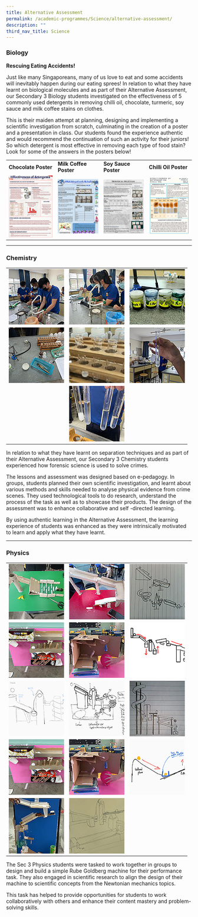 ```yaml
---
title: Alternative Assessment
permalink: /academic-programmes/Science/alternative-assessment/
description: ""
third_nav_title: Science
---
```

### Biology

**Rescuing Eating Accidents!**

Just like many Singaporeans, many of us love to eat and some accidents will inevitably happen during our eating sprees! In relation to what they have learnt on biological molecules and as part of their Alternative Assessment, our Secondary 3 Biology students investigated on the effectiveness of 5 commonly used detergents in removing chilli oil, chocolate, turmeric, soy sauce and milk coffee stains on clothes.

This is their maiden attempt at planning, designing and implementing a scientific investigation from scratch, culminating in the creation of a poster and a presentation in class. Our students found the experience authentic and would recommend the continuation of such an activity for their juniors! So which detergent is most effective in removing each type of food stain? Look for some of the answers in the posters below!

<table>
  <tr>
    <td><b>Chocolate Poster</b></td>
    <td><b>Milk Coffee Poster</b></td>
    <td><b>Soy Sauce Poster</b></td>
   <td><b>Chilli Oil Poster</b></td>
  </tr>
  <tr>
    <td><a target="_blank" href="/files/Science/1%20Chocolate%20Poster.pdf">
<img src="/images/Biology%20AA%202022/01.png" style="width:150px">
</a></td>
    <td><a target="_blank" href="/files/Science/2%20Milk%20Coffee%20Poster.pdf">
<img src="/images/Biology%20AA%202022/02.png" style="width:150px">
</a></td>
    <td><a target="_blank" href="/files/Science/3%20Soy%20Sauce%20Poster.pdf">
<img src="/images/Biology%20AA%202022/03.png" style="width:150px">
</a></td>
   <td><a target="_blank" href="/files/Science/4%20Chilli%20Oil%20Poster.pdf">
<img src="/images/Biology%20AA%202022/04.png" style="width:150px">
</a></td>
  </tr>
</table>

<hr>

### Chemistry

<table>
  <tr>
    <td><a target="_blank" href="/images/Chemistry%20AA%202022/01.jpeg">
<img src="/images/Chemistry%20AA%202022/01_tn.png" style="width:150px; height:150px">
</a></td>
    <td><a target="_blank" href="/images/Chemistry%20AA%202022/02.jpeg">
<img src="/images/Chemistry%20AA%202022/02_tn.png" style="width:150px; height:150px">
</a></td>
    <td><a target="_blank" href="/images/Chemistry%20AA%202022/03.jpg">
<img src="/images/Chemistry%20AA%202022/03_tn.png" style="width:150px; height:150px">
</a></td>
  </tr>
  <tr>
    <td><a target="_blank" href="/images/Chemistry%20AA%202022/04.jpg">
<img src="/images/Chemistry%20AA%202022/04_tn.png" style="width:150px; height:150px">
</a></td>
    <td><a target="_blank" href="/images/Chemistry%20AA%202022/05.jpg">
<img src="/images/Chemistry%20AA%202022/05_tn.png" style="width:150px; height:150px">
</a></td>
    <td><a target="_blank" href="/images/Chemistry%20AA%202022/06.jpg">
<img src="/images/Chemistry%20AA%202022/06_tn.png" style="width:150px; height:150px">
</a></td>
  </tr>
  <tr>
    <td></td>
    <td><a target="_blank" href="/images/Chemistry%20AA%202022/07.jpg">
<img src="/images/Chemistry%20AA%202022/07_tn.png" style="width:150px; height:150px">
</a></td>
    <td></td>
  </tr>
</table>

In relation to what they have learnt on separation techniques and as part of their Alternative Assessment, our Secondary 3 Chemistry students experienced how forensic science is used to solve crimes. 

The lessons and assessment was designed based on e-pedagogy. In groups, students planned their own scientific investigation, and learnt about various methods and skills needed to analyse physical evidence from crime scenes. They used technological tools to do research, understand the process of the task as well as to showcase their products. The design of the assessment was to enhance collaborative and self -directed learning. 

By using authentic learning in the Alternative Assessment, the learning experience of students was enhanced as they were intrinsically motivated to learn and apply what they have learnt.

<hr>

### Physics

<table>
  <tr>
    <td><a target="_blank" href="/images/Physics%20AA%202022/01.png">
<img src="/images/Physics%20AA%202022/01_tn.png" style="width:150px; height:150px">
</a></td>
    <td><a target="_blank" href="/images/Physics%20AA%202022/02.png">
<img src="/images/Physics%20AA%202022/02_tn.png" style="width:150px; height:150px">
</a></td>
    <td><a target="_blank" href="/images/Physics%20AA%202022/03.png">
<img src="/images/Physics%20AA%202022/03_tn.png" style="width:150px; height:150px">
</a></td>
  </tr>
  <tr>
    <td><a target="_blank" href="/images/Physics%20AA%202022/04.png">
<img src="/images/Physics%20AA%202022/04_tn.png" style="width:150px; height:150px">
</a></td>
    <td><a target="_blank" href="/images/Physics%20AA%202022/05.png">
<img src="/images/Physics%20AA%202022/05_tn.png" style="width:150px; height:150px">
</a></td>
    <td><a target="_blank" href="/images/Physics%20AA%202022/06.png">
<img src="/images/Physics%20AA%202022/06_tn.png" style="width:150px; height:150px">
</a></td>
  </tr>
   <tr>
    <td><a target="_blank" href="/images/Physics%20AA%202022/07.png">
<img src="/images/Physics%20AA%202022/07_tn.png" style="width:150px; height:150px">
</a></td>
    <td><a target="_blank" href="/images/Physics%20AA%202022/08.png">
<img src="/images/Physics%20AA%202022/08_tn.png" style="width:150px; height:150px">
</a></td>
    <td><a target="_blank" href="/images/Physics%20AA%202022/09.png">
<img src="/images/Physics%20AA%202022/09_tn.png" style="width:150px; height:150px">
</a></td>
  </tr>
  <tr>
    <td><a target="_blank" href="/images/Physics%20AA%202022/10.png">
<img src="/images/Physics%20AA%202022/04_tn.png" style="width:150px; height:150px">
</a></td>
    <td><a target="_blank" href="/images/Physics%20AA%202022/11.png">
<img src="/images/Physics%20AA%202022/05_tn.png" style="width:150px; height:150px">
</a></td>
    <td><a target="_blank" href="/images/Physics%20AA%202022/12.png">
<img src="/images/Physics%20AA%202022/12_tn.png" style="width:150px; height:150px">
</a></td>
  </tr>
    <td><a target="_blank" href="/images/Physics%20AA%202022/13.png">
<img src="/images/Physics%20AA%202022/13_tn.png" style="width:150px; height:150px">
</a></td>
    <td><a target="_blank" href="/images/Physics%20AA%202022/14.png">
<img src="/images/Physics%20AA%202022/14_tn.png" style="width:150px; height:150px">
</a></td>
    <td></td>
  </tr>
</table>

The Sec 3 Physics students were tasked to work together in groups to design and build a simple Rube Goldberg machine for their performance task. They also engaged in scientific research to align the design of their machine to scientific concepts from the Newtonian mechanics topics.

This task has helped to provide opportunities for students to work collaboratively with others and enhance their content mastery and problem-solving skills.